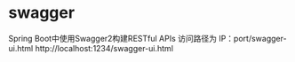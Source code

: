 # swagger
Spring Boot中使用Swagger2构建RESTful APIs
访问路径为 IP：port/swagger-ui.html
http://localhost:1234/swagger-ui.html
